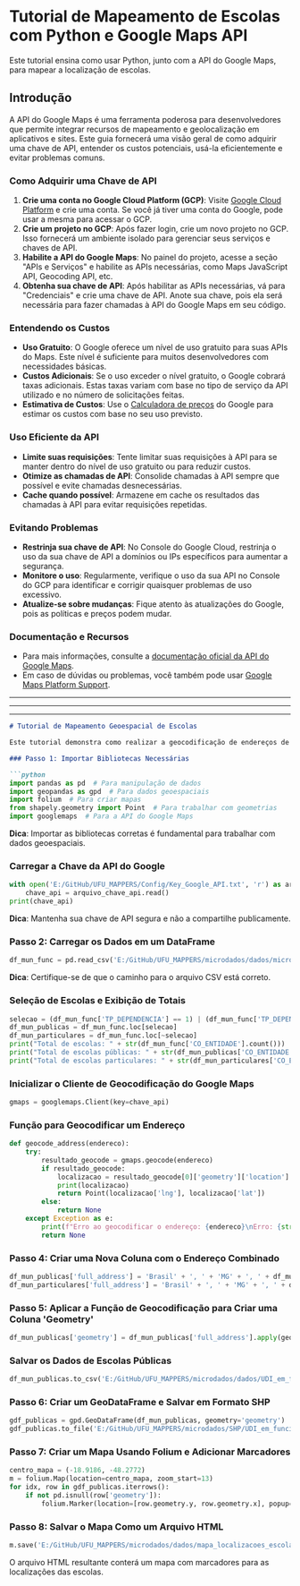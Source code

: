 # Tutorial de Mapeamento de Escolas com Python e Google Maps API

Este tutorial ensina como usar Python, junto com a API do Google Maps, para mapear a localização de escolas. 

## Introdução
A API do Google Maps é uma ferramenta poderosa para desenvolvedores que permite integrar recursos de mapeamento e geolocalização em aplicativos e sites. Este guia fornecerá uma visão geral de como adquirir uma chave de API, entender os custos potenciais, usá-la eficientemente e evitar problemas comuns.

### Como Adquirir uma Chave de API
1. **Crie uma conta no Google Cloud Platform (GCP)**: Visite [Google Cloud Platform](https://cloud.google.com/) e crie uma conta. Se você já tiver uma conta do Google, pode usar a mesma para acessar o GCP.
2. **Crie um projeto no GCP**: Após fazer login, crie um novo projeto no GCP. Isso fornecerá um ambiente isolado para gerenciar seus serviços e chaves de API.
3. **Habilite a API do Google Maps**: No painel do projeto, acesse a seção "APIs e Serviços" e habilite as APIs necessárias, como Maps JavaScript API, Geocoding API, etc.
4. **Obtenha sua chave de API**: Após habilitar as APIs necessárias, vá para "Credenciais" e crie uma chave de API. Anote sua chave, pois ela será necessária para fazer chamadas à API do Google Maps em seu código.

### Entendendo os Custos
- **Uso Gratuito**: O Google oferece um nível de uso gratuito para suas APIs do Maps. Este nível é suficiente para muitos desenvolvedores com necessidades básicas.
- **Custos Adicionais**: Se o uso exceder o nível gratuito, o Google cobrará taxas adicionais. Estas taxas variam com base no tipo de serviço da API utilizado e no número de solicitações feitas.
- **Estimativa de Custos**: Use o [Calculadora de preços](https://cloud.google.com/maps-platform/pricing) do Google para estimar os custos com base no seu uso previsto.

### Uso Eficiente da API
- **Limite suas requisições**: Tente limitar suas requisições à API para se manter dentro do nível de uso gratuito ou para reduzir custos.
- **Otimize as chamadas de API**: Consolide chamadas à API sempre que possível e evite chamadas desnecessárias.
- **Cache quando possível**: Armazene em cache os resultados das chamadas à API para evitar requisições repetidas.

### Evitando Problemas
- **Restrinja sua chave de API**: No Console do Google Cloud, restrinja o uso da sua chave de API a domínios ou IPs específicos para aumentar a segurança.
- **Monitore o uso**: Regularmente, verifique o uso da sua API no Console do GCP para identificar e corrigir quaisquer problemas de uso excessivo.
- **Atualize-se sobre mudanças**: Fique atento às atualizações do Google, pois as políticas e preços podem mudar.

### Documentação e Recursos
- Para mais informações, consulte a [documentação oficial da API do Google Maps](https://developers.google.com/maps/documentation).
- Em caso de dúvidas ou problemas, você também pode usar [Google Maps Platform Support](https://developers.google.com/maps/support/).

---
---
---


```markdown
# Tutorial de Mapeamento Geoespacial de Escolas

Este tutorial demonstra como realizar a geocodificação de endereços de escolas usando a API do Google, gerar um GeoDataFrame e salvar os dados em formato SHP.

### Passo 1: Importar Bibliotecas Necessárias

```python
import pandas as pd  # Para manipulação de dados
import geopandas as gpd  # Para dados geoespaciais
import folium  # Para criar mapas
from shapely.geometry import Point  # Para trabalhar com geometrias
import googlemaps  # Para a API do Google Maps
```
**Dica**: Importar as bibliotecas corretas é fundamental para trabalhar com dados geoespaciais.

### Carregar a Chave da API do Google

```python
with open('E:/GitHub/UFU_MAPPERS/Config/Key_Google_API.txt', 'r') as arquivo_chave_api:
    chave_api = arquivo_chave_api.read()
print(chave_api)
```
**Dica**: Mantenha sua chave de API segura e não a compartilhe publicamente.

### Passo 2: Carregar os Dados em um DataFrame

```python
df_mun_func = pd.read_csv('E:/GitHub/UFU_MAPPERS/microdados/dados/microdados_uberlandia_em_funcionamento.csv', delimiter=';', encoding='iso-8859-1', low_memory=False)
```
**Dica**: Certifique-se de que o caminho para o arquivo CSV está correto.

### Seleção de Escolas e Exibição de Totais

```python
selecao = (df_mun_func['TP_DEPENDENCIA'] == 1) | (df_mun_func['TP_DEPENDENCIA'] == 2) | (df_mun_func['TP_DEPENDENCIA'] == 3)
df_mun_publicas = df_mun_func.loc[selecao]
df_mun_particulares = df_mun_func.loc[~selecao]
print("Total de escolas: " + str(df_mun_func['CO_ENTIDADE'].count()))  
print("Total de escolas públicas: " + str(df_mun_publicas['CO_ENTIDADE'].count()))
print("Total de escolas particulares: " + str(df_mun_particulares['CO_ENTIDADE'].count()))
```

### Inicializar o Cliente de Geocodificação do Google Maps

```python
gmaps = googlemaps.Client(key=chave_api)
```

### Função para Geocodificar um Endereço

```python
def geocode_address(endereco):
    try:
        resultado_geocode = gmaps.geocode(endereco)
        if resultado_geocode:
            localizacao = resultado_geocode[0]['geometry']['location']
            print(localizacao)
            return Point(localizacao['lng'], localizacao['lat'])
        else:
            return None
    except Exception as e:
        print(f"Erro ao geocodificar o endereço: {endereco}\nErro: {str(e)}")
        return None
```

### Passo 4: Criar uma Nova Coluna com o Endereço Combinado

```python
df_mun_publicas['full_address'] = 'Brasil' + ', ' + 'MG' + ', ' + df_mun_publicas['NO_MUNICIPIO'] + ', ' + df_mun_publicas['DS_ENDERECO'] + ', ' + df_mun_publicas['NU_ENDERECO']
df_mun_particulares['full_address'] = 'Brasil' + ', ' + 'MG' + ', ' + df_mun_particulares['NO_MUNICIPIO'] + ', ' + df_mun_particulares['DS_ENDERECO'] + ', ' + df_mun_particulares['NU_ENDERECO']
```

### Passo 5: Aplicar a Função de Geocodificação para Criar uma Coluna 'Geometry'

```python
df_mun_publicas['geometry'] = df_mun_publicas['full_address'].apply(geocode_address)
```

### Salvar os Dados de Escolas Públicas

```python
df_mun_publicas.to_csv('E:/GitHub/UFU_MAPPERS/microdados/dados/UDI_em_funcionamento_publicas.csv', sep=';', encoding='iso-8859-1', index=False)
```

### Passo 6: Criar um GeoDataFrame e Salvar em Formato SHP

```python
gdf_publicas = gpd.GeoDataFrame(df_mun_publicas, geometry='geometry')
gdf_publicas.to_file('E:/GitHub/UFU_MAPPERS/microdados/SHP/UDI_em_funcionamento_publicas.shp', driver='ESRI Shapefile')
```

### Passo 7: Criar um Mapa Usando Folium e Adicionar Marcadores

```python
centro_mapa = (-18.9186, -48.2772)
m = folium.Map(location=centro_mapa, zoom_start=13)
for idx, row in gdf_publicas.iterrows():
    if not pd.isnull(row['geometry']):
        folium.Marker(location=[row.geometry.y, row.geometry.x], popup=row['NO_ENTIDADE'], icon=folium.Icon(color='green', icon='school', prefix='fa')).add_to(m)
```

### Passo 8: Salvar o Mapa Como um Arquivo HTML

```python
m.save('E:/GitHub/UFU_MAPPERS/microdados/dados/mapa_localizacoes_escolares.html')
```

O arquivo HTML resultante conterá um mapa com marcadores para as localizações das escolas.
```